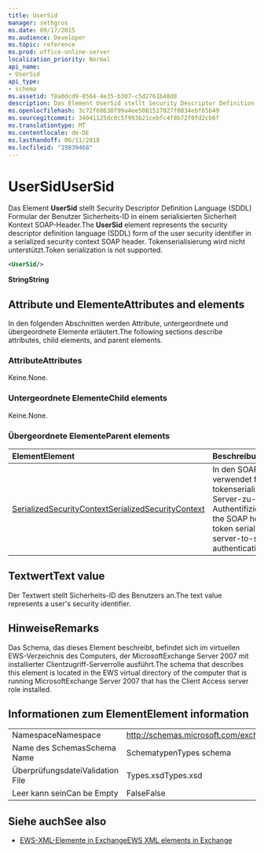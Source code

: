 ```yaml
---
title: UserSid
manager: sethgros
ms.date: 09/17/2015
ms.audience: Developer
ms.topic: reference
ms.prod: office-online-server
localization_priority: Normal
api_name:
- UserSid
api_type:
- schema
ms.assetid: f8a0dcd9-8564-4e35-b307-c5d2761b48d8
description: Das Element UserSid stellt Security Descriptor Definition Language (SDDL) Formular der Benutzer Sicherheits-ID in einem serialisierten Sicherheit Kontext SOAP-Header. Tokenserialisierung wird nicht unterstützt.
ms.openlocfilehash: 3c72f68638f99a4ee5081517027f0834ebf65b49
ms.sourcegitcommit: 34041125dc8c5f993b21cebfc4f8b72f0fd2cb6f
ms.translationtype: MT
ms.contentlocale: de-DE
ms.lasthandoff: 06/11/2018
ms.locfileid: "19839468"
---
```

# <a name="usersid"></a><span data-ttu-id="c65bb-104">UserSid</span><span class="sxs-lookup"><span data-stu-id="c65bb-104">UserSid</span></span>

<span data-ttu-id="c65bb-105">Das Element **UserSid** stellt Security Descriptor Definition Language (SDDL) Formular der Benutzer Sicherheits-ID in einem serialisierten Sicherheit Kontext SOAP-Header.</span><span class="sxs-lookup"><span data-stu-id="c65bb-105">The **UserSid** element represents the security descriptor definition language (SDDL) form of the user security identifier in a serialized security context SOAP header.</span></span> <span data-ttu-id="c65bb-106">Tokenserialisierung wird nicht unterstützt.</span><span class="sxs-lookup"><span data-stu-id="c65bb-106">Token serialization is not supported.</span></span> 
  
```xml
<UserSid/>
```

 <span data-ttu-id="c65bb-107">**String**</span><span class="sxs-lookup"><span data-stu-id="c65bb-107">**String**</span></span>
## <a name="attributes-and-elements"></a><span data-ttu-id="c65bb-108">Attribute und Elemente</span><span class="sxs-lookup"><span data-stu-id="c65bb-108">Attributes and elements</span></span>

<span data-ttu-id="c65bb-109">In den folgenden Abschnitten werden Attribute, untergeordnete und übergeordnete Elemente erläutert.</span><span class="sxs-lookup"><span data-stu-id="c65bb-109">The following sections describe attributes, child elements, and parent elements.</span></span>
  
### <a name="attributes"></a><span data-ttu-id="c65bb-110">Attribute</span><span class="sxs-lookup"><span data-stu-id="c65bb-110">Attributes</span></span>

<span data-ttu-id="c65bb-111">Keine.</span><span class="sxs-lookup"><span data-stu-id="c65bb-111">None.</span></span>
  
### <a name="child-elements"></a><span data-ttu-id="c65bb-112">Untergeordnete Elemente</span><span class="sxs-lookup"><span data-stu-id="c65bb-112">Child elements</span></span>

<span data-ttu-id="c65bb-113">Keine.</span><span class="sxs-lookup"><span data-stu-id="c65bb-113">None.</span></span>
  
### <a name="parent-elements"></a><span data-ttu-id="c65bb-114">Übergeordnete Elemente</span><span class="sxs-lookup"><span data-stu-id="c65bb-114">Parent elements</span></span>

|<span data-ttu-id="c65bb-115">**Element**</span><span class="sxs-lookup"><span data-stu-id="c65bb-115">**Element**</span></span>|<span data-ttu-id="c65bb-116">**Beschreibung**</span><span class="sxs-lookup"><span data-stu-id="c65bb-116">**Description**</span></span>|
|:-----|:-----|
|[<span data-ttu-id="c65bb-117">SerializedSecurityContext</span><span class="sxs-lookup"><span data-stu-id="c65bb-117">SerializedSecurityContext</span></span>](serializedsecuritycontext.md) <br/> |<span data-ttu-id="c65bb-118">In den SOAP-Header verwendet für tokenserialisierung für Server-zu-Server-Authentifizierung.</span><span class="sxs-lookup"><span data-stu-id="c65bb-118">Used in the SOAP header for token serialization in server-to-server authentication.</span></span>  <br/> |
   
## <a name="text-value"></a><span data-ttu-id="c65bb-119">Textwert</span><span class="sxs-lookup"><span data-stu-id="c65bb-119">Text value</span></span>

<span data-ttu-id="c65bb-120">Der Textwert stellt Sicherheits-ID des Benutzers an.</span><span class="sxs-lookup"><span data-stu-id="c65bb-120">The text value represents a user's security identifier.</span></span>
  
## <a name="remarks"></a><span data-ttu-id="c65bb-121">Hinweise</span><span class="sxs-lookup"><span data-stu-id="c65bb-121">Remarks</span></span>

<span data-ttu-id="c65bb-122">Das Schema, das dieses Element beschreibt, befindet sich im virtuellen EWS-Verzeichnis des Computers, der MicrosoftExchange Server 2007 mit installierter Clientzugriff-Serverrolle ausführt.</span><span class="sxs-lookup"><span data-stu-id="c65bb-122">The schema that describes this element is located in the EWS virtual directory of the computer that is running MicrosoftExchange Server 2007 that has the Client Access server role installed.</span></span>
  
## <a name="element-information"></a><span data-ttu-id="c65bb-123">Informationen zum Element</span><span class="sxs-lookup"><span data-stu-id="c65bb-123">Element information</span></span>

|||
|:-----|:-----|
|<span data-ttu-id="c65bb-124">Namespace</span><span class="sxs-lookup"><span data-stu-id="c65bb-124">Namespace</span></span>  <br/> |http://schemas.microsoft.com/exchange/services/2006/types  <br/> |
|<span data-ttu-id="c65bb-125">Name des Schemas</span><span class="sxs-lookup"><span data-stu-id="c65bb-125">Schema Name</span></span>  <br/> |<span data-ttu-id="c65bb-126">Schematypen</span><span class="sxs-lookup"><span data-stu-id="c65bb-126">Types schema</span></span>  <br/> |
|<span data-ttu-id="c65bb-127">Überprüfungsdatei</span><span class="sxs-lookup"><span data-stu-id="c65bb-127">Validation File</span></span>  <br/> |<span data-ttu-id="c65bb-128">Types.xsd</span><span class="sxs-lookup"><span data-stu-id="c65bb-128">Types.xsd</span></span>  <br/> |
|<span data-ttu-id="c65bb-129">Leer kann sein</span><span class="sxs-lookup"><span data-stu-id="c65bb-129">Can be Empty</span></span>  <br/> |<span data-ttu-id="c65bb-130">False</span><span class="sxs-lookup"><span data-stu-id="c65bb-130">False</span></span>  <br/> |
   
## <a name="see-also"></a><span data-ttu-id="c65bb-131">Siehe auch</span><span class="sxs-lookup"><span data-stu-id="c65bb-131">See also</span></span>



- [<span data-ttu-id="c65bb-132">EWS-XML-Elemente in Exchange</span><span class="sxs-lookup"><span data-stu-id="c65bb-132">EWS XML elements in Exchange</span></span>](ews-xml-elements-in-exchange.md)

